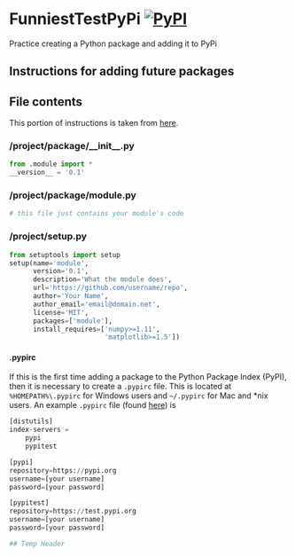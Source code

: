 # FunniestTestPyPi [![PyPI](https://img.shields.io/pypi/pyversions/fire.svg?style=plastic)](https://github.com/MaxMifkovic/FunniestTestPyPi)
Practice creating a Python package and adding it to PyPi

## Instructions for adding future packages

## File contents

This portion of instructions is taken from [here](https://gist.github.com/gboeing/dcfaf5e13fad16fc500717a3a324ec17).

### /project/package/\_\_init\_\_.py

```python
from .module import *
__version__ = '0.1'
```

### /project/package/module.py

```python
# this file just contains your module's code
```

### /project/setup.py

```python
from setuptools import setup
setup(name='module',
      version='0.1',
      description='What the module does',
      url='https://github.com/username/repo',
      author='Your Name',
      author_email='email@domain.net',
      license='MIT',
      packages=['module'],
      install_requires=['numpy>=1.11',
                        'matplotlib>=1.5'])
```

#### .pypirc

If this is the first time adding a package to the Python Package Index (PyPI), then it is necessary to create a `.pypirc` file. This is located at `%HOMEPATH%\.pypirc` for Windows users and `~/.pypirc` for Mac and \*nix users. An example `.pypirc` file (found [here](https://stackoverflow.com/questions/40022710/how-am-i-supposed-to-register-a-package-to-pypi)) is

```python
[distutils]
index-servers =
    pypi
    pypitest

[pypi]
repository=https://pypi.org
username=[your username]
password=[your password]

[pypitest]
repository=https://test.pypi.org
username=[your username]
password=[your password]

## Temp Header
